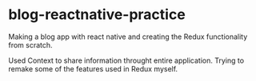 # blog-reactnative-practice

Making a blog app with react native and creating the Redux functionality from scratch.

Used Context to share information throught entire application. Trying to remake some of the features used in Redux myself.
